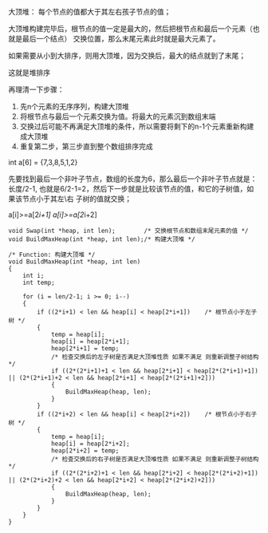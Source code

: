 大顶堆： 每个节点的值都大于其左右孩子节点的值；

大顶堆构建完毕后，根节点的值一定是最大的，然后把根节点和最后一个元素（也就是最后一个结点）
交换位置，那么末尾元素此时就是最大元素了。

如果需要从小到大排序，则用大顶堆，因为交换后，最大的结点就到了末尾；


这就是堆排序

再理清一下步骤：
1. 先n个元素的无序序列，构建大顶堆
2. 将根节点与最后一个元素交换为值。将最大的元素沉到数组末端
3. 交换过后可能不再满足大顶堆的条件，所以需要将剩下的n-1个元素重新构建成大顶堆
4. 重复第二步，第三步直到整个数组排序完成



int a[6] = {7,3,8,5,1,2}

先要找到最后一个非叶子节点，数组的长度为6，那么最后一个非叶子节点就是：长度/2-1,
也就是6/2-1=2，然后下一步就是比较该节点的值，和它的子树值，如果该节点小于其左\右
子树的值就交换；

a[i]>=a[2*i+1]  a[i]>=a[2*i+2]

```
void Swap(int *heap, int len);        /* 交换根节点和数组末尾元素的值 */
void BuildMaxHeap(int *heap, int len);/* 构建大顶堆 */
```

```
/* Function: 构建大顶堆 */
void BuildMaxHeap(int *heap, int len)
{
    int i;
    int temp;

    for (i = len/2-1; i >= 0; i--)
    {
        if ((2*i+1) < len && heap[i] < heap[2*i+1])    /* 根节点小于左子树 */
        {
            temp = heap[i];
            heap[i] = heap[2*i+1];
            heap[2*i+1] = temp;
            /* 检查交换后的左子树是否满足大顶堆性质 如果不满足 则重新调整子树结构 */
            if ((2*(2*i+1)+1 < len && heap[2*i+1] < heap[2*(2*i+1)+1]) || (2*(2*i+1)+2 < len && heap[2*i+1] < heap[2*(2*i+1)+2]))
            {
                BuildMaxHeap(heap, len);
            }
        }
        if ((2*i+2) < len && heap[i] < heap[2*i+2])    /* 根节点小于右子树 */
        {
            temp = heap[i];
            heap[i] = heap[2*i+2];
            heap[2*i+2] = temp;
            /* 检查交换后的右子树是否满足大顶堆性质 如果不满足 则重新调整子树结构 */
            if ((2*(2*i+2)+1 < len && heap[2*i+2] < heap[2*(2*i+2)+1]) || (2*(2*i+2)+2 < len && heap[2*i+2] < heap[2*(2*i+2)+2]))
            {
                BuildMaxHeap(heap, len);
            }
        }
    }
}
```